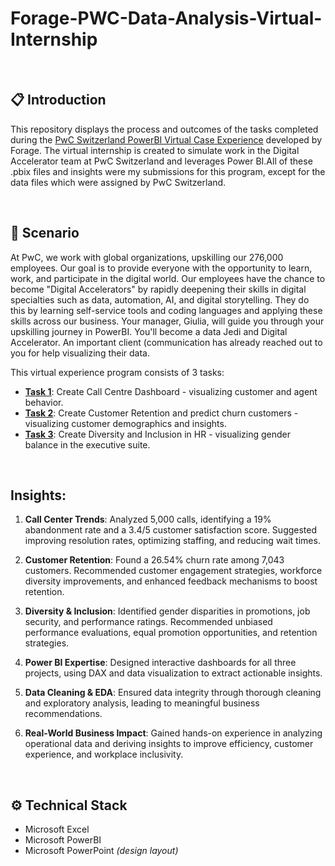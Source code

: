 # Forage-PWC-Data-Analysis-Virtual-Internship

<br>

## :clipboard: Introduction
This repository displays the process and outcomes of the tasks completed during the [PwC Switzerland PowerBI Virtual Case Experience](https://www.theforage.com/virtual-internships/prototype/a87GpgE6tiku7q3gu/Power%20BI?ref=W5vwWAjutTpHbEraC) developed by Forage. The virtual internship is created to simulate work in the Digital Accelerator team at PwC Switzerland and leverages Power BI.All of these .pbix files and insights were my submissions for this program, except for the data files which were assigned by PwC Switzerland.

<br>

## :pushpin: Scenario 

At PwC, we work with global organizations, upskilling our 276,000 employees. Our goal is to provide everyone with the opportunity to learn, work, and participate in the digital world. Our employees have the chance to become "Digital Accelerators" by rapidly deepening their skills in digital specialties such as data, automation, AI, and digital storytelling. They do this by learning self-service tools and coding languages and applying these skills across our business.
Your manager, Giulia, will guide you through your upskilling journey in PowerBI. You'll become a data Jedi and Digital Accelerator. An important client (communication has already reached out to you for help visualizing their data.


This virtual experience program consists of 3 tasks:                    
- [**Task 1**](https://github.com/SwapnaleeNikam/Forage-PwC-Data-Analysis-Virtual-Internship/blob/main/01%20Call-Center-Dataset.xlsx): Create Call Centre Dashboard - visualizing customer and agent behavior.
- [**Task 2**](https://github.com/SwapnaleeNikam/Forage-PwC-Data-Analysis-Virtual-Internship/blob/main/PWC%20Churn%20Analysis%20Dashboard.pbix): Create Customer Retention and predict churn customers - visualizing customer demographics and insights.
- [**Task 3**](https://github.com/SwapnaleeNikam/Forage-PwC-Data-Analysis-Virtual-Internship/blob/main/Diversity%20And%20Inclusion%20Dashboard.pbix): Create Diversity and Inclusion in HR - visualizing gender balance in the executive suite.

<br>

## Insights:
 
1. **Call Center Trends**: Analyzed 5,000 calls, identifying a 19% abandonment rate and a 3.4/5 customer satisfaction score. Suggested improving resolution rates, optimizing staffing, and reducing wait times.  

2. **Customer Retention**: Found a 26.54% churn rate among 7,043 customers. Recommended customer engagement strategies, workforce diversity improvements, and enhanced feedback mechanisms to boost retention.  

3. **Diversity & Inclusion**: Identified gender disparities in promotions, job security, and performance ratings. Recommended unbiased performance evaluations, equal promotion opportunities, and retention strategies.  

4. **Power BI Expertise**: Designed interactive dashboards for all three projects, using DAX and data visualization to extract actionable insights.  

5. **Data Cleaning & EDA**: Ensured data integrity through thorough cleaning and exploratory analysis, leading to meaningful business recommendations.  

6. **Real-World Business Impact**: Gained hands-on experience in analyzing operational data and deriving insights to improve efficiency, customer experience, and workplace inclusivity.

 <br>
 
## :gear: Technical Stack

- Microsoft Excel
- Microsoft PowerBI
- Microsoft PowerPoint *(design layout)*
  

